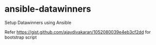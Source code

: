 ansible-datawinners
===================

Setup Datawinners using Ansible


Refer https://gist.github.com/ajaydivakaran/1052080039e4eb3cf2dd for bootstrap script